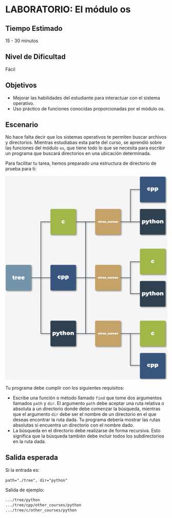 # LABORATORIO: El módulo os

## Tiempo Estimado

15 - 30 minutos

## Nivel de Dificultad

Fácil

## Objetivos

* Mejorar las habilidades del estudiante para interactuar con el sistema operativo.
* Uso práctico de funciones conocidas proporcionadas por el módulo os.

## Escenario

No hace falta decir que los sistemas operativos te permiten buscar archivos y directorios. Mientras estudiabas esta parte del curso, se aprendió sobre las funciones del módulo `os`, que tiene todo lo que se necesita para escribir un programa que buscará directorios en una ubicación determinada.

Para facilitar tu tarea, hemos preparado una estructura de directorio de prueba para ti:

![directorios](img/directorios.png)

Tu programa debe cumplir con los siguientes requisitos:

* Escribe una función o método llamado `find` que tome dos argumentos llamados `path` y `dir`. El argumento `path` debe aceptar una ruta relativa o absoluta a un directorio donde debe comenzar la búsqueda, mientras que el argumento `dir` debe ser el nombre de un directorio en el que deseas encontrar la ruta dada. Tu programa debería mostrar las rutas absolutas si encuentra un directorio con el nombre dado.
* La búsqueda en el directorio debe realizarse de forma recursiva. Esto significa que la búsqueda también debe incluir todos los subdirectorios en la ruta dada.

## Salida esperada

Si la entrada es:

`path="./tree", dir="python"`

Salida de ejemplo:

```
.../tree/python
.../tree/cpp/other_courses/python
.../tree/c/other_courses/python
```

